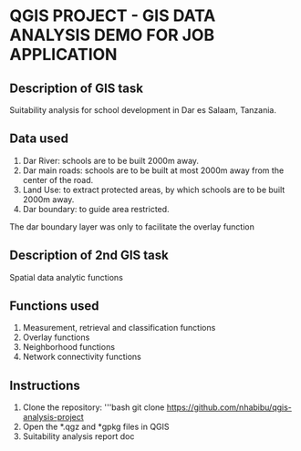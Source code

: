 # QGIS PROJECT - GIS DATA ANALYSIS DEMO FOR JOB APPLICATION

## Description of GIS task
Suitability analysis for school development in Dar es Salaam, Tanzania.

## Data used 
1. Dar River: schools are to be built 2000m away.
2. Dar main roads: schools are to be built at most 2000m away from the center of the road.
3. Land Use: to extract protected areas, by which schools are to be built 2000m away.
4. Dar boundary: to guide area restricted.

The dar boundary layer was only to facilitate the overlay function

## Description of 2nd GIS task 
Spatial data analytic functions

## Functions used
1. Measurement, retrieval and classification functions
2. Overlay functions
3. Neighborhood functions
4. Network connectivity functions

## Instructions
1. Clone the repository:
	'''bash
	git clone https://github.com/nhabibu/qgis-analysis-project
2. Open the *.qgz and *gpkg files in QGIS
3. Suitability analysis report doc












